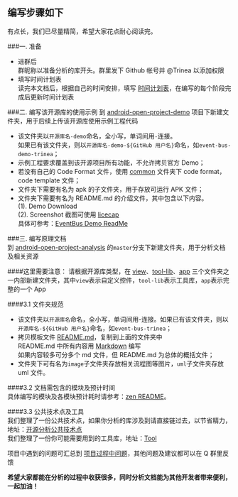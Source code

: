 编写步骤如下
---------
有点长，我们已尽量精简，希望大家花点耐心阅读完。  

###一. 准备
- 进群后  
群昵称以准备分析的库开头。群里发下 Github 帐号并 @Trinea 以添加权限  
- 填写时间计划表  
读完本文档后，根据自己的时间安排，填写 [时间计划表](./schedule.md)，在编写的每个阶段完成后更新时间计划表 

###二. 编写该开源库的使用示例
到 [android-open-project-demo](https://github.com/aosp-exchange-group/android-open-project-demo) 项目下新建文件夹，用于后续上传该开源库使用示例工程代码  
- 该文件夹以`开源库名-demo`命名，全小写，单词间用`-`连接。  
如果已有该文件夹，则以`开源库名-demo-${GitHub 用户名}`命名，如`event-bus-demo-trinea`；  
- 示例工程要求覆盖到该开源项目所有功能，不允许拷贝官方 Demo；  
- 若没有自己的 Code Format 文件，使用 [common](https://github.com/aosp-exchange-group/android-open-project-demo/tree/master/common) 文件夹下 code format，code template 文件；  
- 文件夹下需要有名为 apk 的子文件夹，用于存放可运行 APK 文件；  
- 文件夹下需要有名为 README.md 的介绍文件，其中包含以下内容。  
(1). Demo Download  
(2). Screenshot 截图可使用 [licecap](http://www.cockos.com/licecap/)  
具体可参考：[EventBus Demo ReadMe](https://github.com/android-cn/android-open-project-demo/tree/master/event-bus-demo)  
  
###三. 编写原理文档  
到 [android-open-project-analysis](../../../) 的`master`分支下新建文件夹，用于分析文档及相关资源  

####这里需要注意：
请根据开源库类型，在 [view](../view)、[tool-lib](../tool-lib)、[app](../app) 三个文件夹之一内部新建文件夹，其中`view`表示自定义控件，`tool-lib`表示工具库，`app`表示完整的一个 App  

####3.1 文件夹规范  
- 该文件夹以`开源库名`命名，全小写，单词间用-连接。如果已有该文件夹，则以`开源库名-${GitHub 用户名}`命名，如`event-bus-trinea`；  
- 拷贝模板文件 [README.md](./README.md)，复制到上面的文件夹中  
README.md 中所有内容用 [Markdown](./tool#1-markdown) 编写  
如果内容较多可分多个 md 文件，但 README.md 为总体的概括文件；  
- 文件夹下可有名为`image`子文件夹存放相关流程图等图片，`uml`子文件夹存放 uml 文件。  

####3.2 文档需包含的模块及预计时间  
具体编写的模块及各模块预计耗时请参考：[zen README](./README.md)。  

####3.3 公共技术点及工具  
我们整理了一份公共技术点，如果你分析的库涉及到请直接链过去，以节省精力，地址：[开源分析公共技术点](../tech)  
我们整理了一份你可能需要用到的工具库，地址：[Tool](./tool/README.md)   

项目中遇到的问题可汇总到 [项目过程中问题](./problem.md)，其他问题及建议都可以在 Q 群里反馈  

**希望大家都能在分析的过程中收获很多，同时分析文档能为其他开发者带来便利，一起加油！**   
